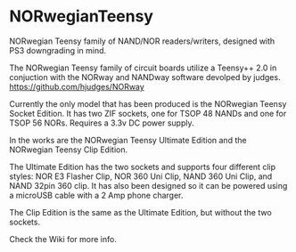 # NORwegianTeensy
NORwegian Teensy family of NAND/NOR readers/writers, designed with PS3 downgrading in mind.

The NORwegian Teensy family of circuit boards utilize a Teensy++ 2.0 in conjuction with the NORway and NANDway software devolped by judges. https://github.com/hjudges/NORway

Currently the only model that has been produced is the NORwegian Teensy Socket Edition. It has two ZIF sockets, one for TSOP 48 NANDs and one for TSOP 56 NORs. Requires a 3.3v DC power supply.

In the works are the NORwegian Teensy Ultimate Edition and the NORwegian Teensy Clip Edition.

The Ultimate Edition has the two sockets and supports four different clip styles: NOR E3 Flasher Clip, NOR 360 Uni Clip, NAND 360 Uni Clip, and NAND 32pin 360 clip. It has also been designed so it can be powered using a microUSB cable with a 2 Amp phone charger.

The Clip Edition is the same as the Ultimate Edition, but without the two sockets.

Check the Wiki for more info.
